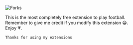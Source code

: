 ![Forks](https://img.shields.io/github/forks/Julianty123/Football)

This is the most completely free extension to play football.<br>
Remember to give me credit if you modify this extension 😀.<br>
Enjoy 💗.
```
Thanks for using my extensions
```
